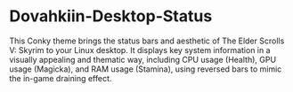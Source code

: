# Dovahkiin-Desktop-Status
This Conky theme brings the status bars and aesthetic of The Elder Scrolls V: Skyrim to your Linux desktop. It displays key system information in a visually appealing and thematic way, including CPU usage (Health), GPU usage (Magicka), and RAM usage (Stamina), using reversed bars to mimic the in-game draining effect.
